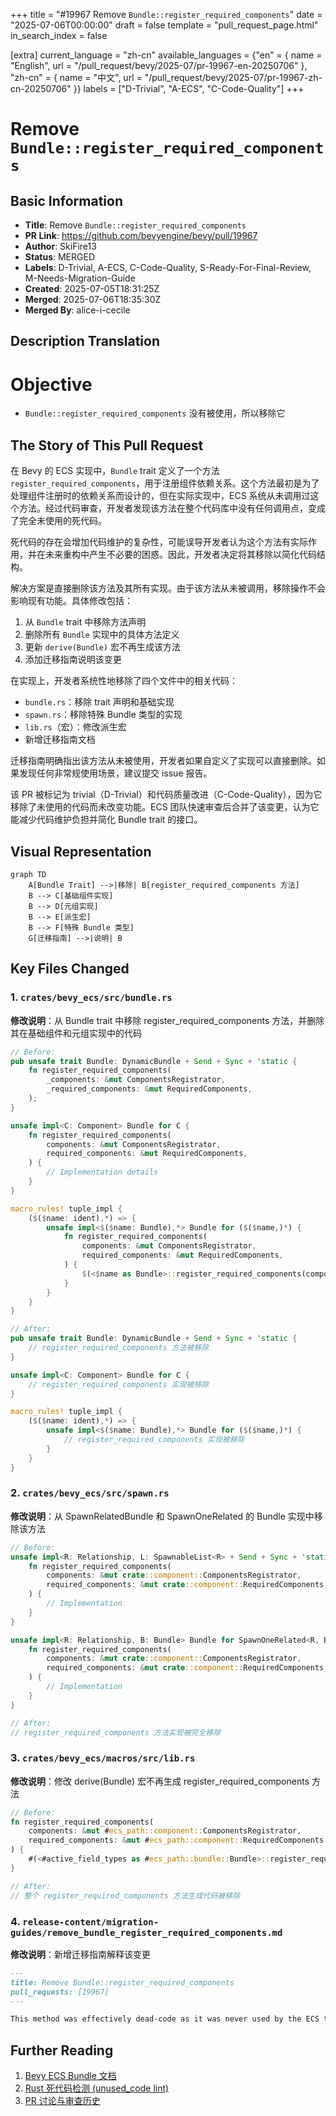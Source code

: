 +++
title = "#19967 Remove `Bundle::register_required_components`"
date = "2025-07-06T00:00:00"
draft = false
template = "pull_request_page.html"
in_search_index = false

[extra]
current_language = "zh-cn"
available_languages = {"en" = { name = "English", url = "/pull_request/bevy/2025-07/pr-19967-en-20250706" }, "zh-cn" = { name = "中文", url = "/pull_request/bevy/2025-07/pr-19967-zh-cn-20250706" }}
labels = ["D-Trivial", "A-ECS", "C-Code-Quality"]
+++

# Remove `Bundle::register_required_components`

## Basic Information
- **Title**: Remove `Bundle::register_required_components`
- **PR Link**: https://github.com/bevyengine/bevy/pull/19967
- **Author**: SkiFire13
- **Status**: MERGED
- **Labels**: D-Trivial, A-ECS, C-Code-Quality, S-Ready-For-Final-Review, M-Needs-Migration-Guide
- **Created**: 2025-07-05T18:31:25Z
- **Merged**: 2025-07-06T18:35:30Z
- **Merged By**: alice-i-cecile

## Description Translation
# Objective

- `Bundle::register_required_components` 没有被使用，所以移除它

## The Story of This Pull Request

在 Bevy 的 ECS 实现中，`Bundle` trait 定义了一个方法 `register_required_components`，用于注册组件依赖关系。这个方法最初是为了处理组件注册时的依赖关系而设计的，但在实际实现中，ECS 系统从未调用过这个方法。经过代码审查，开发者发现该方法在整个代码库中没有任何调用点，变成了完全未使用的死代码。

死代码的存在会增加代码维护的复杂性，可能误导开发者认为这个方法有实际作用，并在未来重构中产生不必要的困惑。因此，开发者决定将其移除以简化代码结构。

解决方案是直接删除该方法及其所有实现。由于该方法从未被调用，移除操作不会影响现有功能。具体修改包括：
1. 从 `Bundle` trait 中移除方法声明
2. 删除所有 `Bundle` 实现中的具体方法定义
3. 更新 `derive(Bundle)` 宏不再生成该方法
4. 添加迁移指南说明该变更

在实现上，开发者系统性地移除了四个文件中的相关代码：
- `bundle.rs`：移除 trait 声明和基础实现
- `spawn.rs`：移除特殊 Bundle 类型的实现
- `lib.rs`（宏）：修改派生宏
- 新增迁移指南文档

迁移指南明确指出该方法从未被使用，开发者如果自定义了实现可以直接删除。如果发现任何非常规使用场景，建议提交 issue 报告。

该 PR 被标记为 trivial（D-Trivial）和代码质量改进（C-Code-Quality），因为它移除了未使用的代码而未改变功能。ECS 团队快速审查后合并了该变更，认为它能减少代码维护负担并简化 Bundle trait 的接口。

## Visual Representation

```mermaid
graph TD
    A[Bundle Trait] -->|移除| B[register_required_components 方法]
    B --> C[基础组件实现]
    B --> D[元组实现]
    B --> E[派生宏]
    B --> F[特殊 Bundle 类型]
    G[迁移指南] -->|说明| B
```

## Key Files Changed

### 1. `crates/bevy_ecs/src/bundle.rs`
**修改说明**：从 Bundle trait 中移除 register_required_components 方法，并删除其在基础组件和元组实现中的代码

```rust
// Before:
pub unsafe trait Bundle: DynamicBundle + Send + Sync + 'static {
    fn register_required_components(
        _components: &mut ComponentsRegistrator,
        _required_components: &mut RequiredComponents,
    );
}

unsafe impl<C: Component> Bundle for C {
    fn register_required_components(
        components: &mut ComponentsRegistrator,
        required_components: &mut RequiredComponents,
    ) {
        // Implementation details
    }
}

macro_rules! tuple_impl {
    ($($name: ident),*) => {
        unsafe impl<$($name: Bundle),*> Bundle for ($($name,)*) {
            fn register_required_components(
                components: &mut ComponentsRegistrator,
                required_components: &mut RequiredComponents,
            ) {
                $(<$name as Bundle>::register_required_components(components, required_components);)*
            }
        }
    }
}
```

```rust
// After:
pub unsafe trait Bundle: DynamicBundle + Send + Sync + 'static {
    // register_required_components 方法被移除
}

unsafe impl<C: Component> Bundle for C {
    // register_required_components 实现被移除
}

macro_rules! tuple_impl {
    ($($name: ident),*) => {
        unsafe impl<$($name: Bundle),*> Bundle for ($($name,)*) {
            // register_required_components 实现被移除
        }
    }
}
```

### 2. `crates/bevy_ecs/src/spawn.rs`
**修改说明**：从 SpawnRelatedBundle 和 SpawnOneRelated 的 Bundle 实现中移除该方法

```rust
// Before:
unsafe impl<R: Relationship, L: SpawnableList<R> + Send + Sync + 'static> Bundle for SpawnRelatedBundle<R, L> {
    fn register_required_components(
        components: &mut crate::component::ComponentsRegistrator,
        required_components: &mut crate::component::RequiredComponents,
    ) {
        // Implementation
    }
}

unsafe impl<R: Relationship, B: Bundle> Bundle for SpawnOneRelated<R, B> {
    fn register_required_components(
        components: &mut crate::component::ComponentsRegistrator,
        required_components: &mut crate::component::RequiredComponents,
    ) {
        // Implementation
    }
}
```

```rust
// After:
// register_required_components 方法实现被完全移除
```

### 3. `crates/bevy_ecs/macros/src/lib.rs`
**修改说明**：修改 derive(Bundle) 宏不再生成 register_required_components 方法

```rust
// Before:
fn register_required_components(
    components: &mut #ecs_path::component::ComponentsRegistrator,
    required_components: &mut #ecs_path::component::RequiredComponents
) {
    #(<#active_field_types as #ecs_path::bundle::Bundle>::register_required_components(components, required_components);)*
}
```

```rust
// After:
// 整个 register_required_components 方法生成代码被移除
```

### 4. `release-content/migration-guides/remove_bundle_register_required_components.md`
**修改说明**：新增迁移指南解释该变更

```markdown
---
title: Remove Bundle::register_required_components
pull_requests: [19967]
---

This method was effectively dead-code as it was never used by the ECS to compute required components, hence it was removed. if you were overriding its implementation you can just remove it, as it never did anything. If you were using it in any other way, please open an issue.
```

## Further Reading
1. [Bevy ECS Bundle 文档](https://bevyengine.org/learn/book/ecs/bundles/)
2. [Rust 死代码检测 (unused_code lint)](https://doc.rust-lang.org/rustc/lints/listing/warn-by-default.html#unused-code)
3. [PR 讨论与审查历史](https://github.com/bevyengine/bevy/pull/19967)